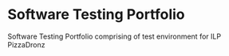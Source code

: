 # Software Testing Portfolio 
Software Testing Portfolio comprising of test environment for ILP PizzaDronz
